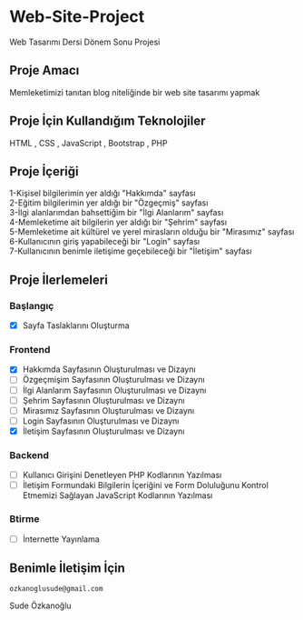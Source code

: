 # Web-Site-Project
Web Tasarımı Dersi Dönem Sonu Projesi

## Proje Amacı
Memleketimizi tanıtan blog niteliğinde bir web site tasarımı yapmak

## Proje İçin Kullandığım Teknolojiler
HTML , CSS , JavaScript , Bootstrap , PHP

## Proje İçeriği 
1-Kişisel bilgilerimin yer aldığı "Hakkımda" sayfası <br/>
2-Eğitim bilgilerimin yer aldığı bir "Özgeçmiş" sayfası <br/>
3-İlgi alanlarımdan bahsettiğim bir "İlgi Alanlarım" sayfası <br/>
4-Memleketime ait bilgilerin yer aldığı bir "Şehrim" sayfası <br/>
5-Memleketime ait kültürel ve yerel mirasların olduğu bir "Mirasımız" sayfası <br/>
6-Kullanıcının giriş yapabileceği bir "Login" sayfası <br/>
7-Kullanıcının benimle iletişime geçebileceği bir "İletişim" sayfası <br/>

## Proje İlerlemeleri 
### Başlangıç
- [x] Sayfa Taslaklarını Oluşturma
### Frontend 
- [x] Hakkımda Sayfasının Oluşturulması ve Dizaynı 
- [ ] Özgeçmişim Sayfasının Oluşturulması ve Dizaynı
- [ ] İlgi Alanlarım Sayfasının Oluşturulması ve Dizaynı
- [ ] Şehrim Sayfasının Oluşturulması ve Dizaynı
- [ ] Mirasımız Sayfasının Oluşturulması ve Dizaynı
- [ ] Login Sayfasının Oluşturulması ve Dizaynı
- [x] İletişim Sayfasının Oluşturulması ve Dizaynı
### Backend
- [ ] Kullanıcı Girişini Denetleyen PHP Kodlarının Yazılması
- [ ] İletişim Formundaki Bilgilerin İçeriğini ve Form Doluluğunu Kontrol Etmemizi Sağlayan JavaScript Kodlarının Yazılması
### Btirme
- [ ] İnternette Yayınlama

## Benimle İletişim İçin
	ozkanoglusude@gmail.com
Sude Özkanoğlu
